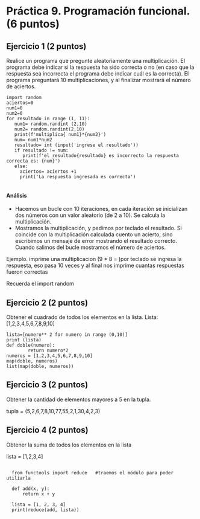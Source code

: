 # Práctica 9. Programación funcional. (6 puntos)
## Ejercicio 1 (2 puntos)
Realice un programa que pregunte aleatoriamente una multiplicación. El programa
debe indicar si la respuesta ha sido correcta o no (en caso que la respuesta sea
incorrecta el programa debe indicar cuál es la correcta). El programa preguntará
10 multiplicaciones, y al finalizar mostrará el número de aciertos.

```
import random 
aciertos=0
num1=0
num2=0
for resultado in range (1, 11):
   num1= random.randint (2,10)
   num2= random.randint(2,10)
   print(f'multiplica{ num1}*{num2}')
   num= num1*num2  
   resultado= int (input('ingrese el resultado'))
   if resultado != num:
      print(f'el resultado{resultado} es incorrecto la respuesta correcta es: {num}')
   else:
     aciertos= aciertos +1 
     print('La respuesta ingresada es correcta')
     
```

#### Análisis
* Hacemos un bucle con 10 iteraciones, en cada iteración se inicializan dos
números con un valor aleatorio (de 2 a 10). Se calcula la multiplicación.
* Mostramos la multiplicación, y pedimos por teclado el resultado. Si
coincide con la multiplicación calculada cuento un acierto, sino escribimos un
mensaje de error mostrando el resultado correcto. Cuando salimos del bucle
mostramos el número de aciertos.

Ejemplo. imprime una multiplicacion (9 * 8 =  )por teclado se ingresa la respuesta, eso pasa 10 veces y al final nos imprime cuantas respuestas fueron correctas

Recuerda el import random

## Ejercicio 2 (2 puntos)
Obtener el cuadrado de todos los elementos en la lista.
Lista: [1,2,3,4,5,6,7,8,9,10]

```
lista=[numero** 2 for numero in range (0,10)]
print (lista)
def doble(numero):
        return numero*2
numeros = [1,2,3,4,5,6,7,8,9,10]
map(doble, numeros)
list(map(doble, numeros))
```

## Ejercicio 3 (2 puntos)
Obtener la cantidad de elementos mayores a 5 en la tupla.

tupla = (5,2,6,7,8,10,77,55,2,1,30,4,2,3)

## Ejercicio 4 (2 puntos)
Obtener la suma de todos los elementos en la lista

lista = [1,2,3,4]

```

  from functools import reduce   #traemos el módulo para poder utiliarla

  def add(x, y):
      return x + y

  lista = [1, 2, 3, 4]
  print(reduce(add, lista))
  ```
